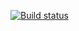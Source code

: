 [![Build status](https://ci.appveyor.com/api/projects/status/t6utqweb5n2movor?svg=true)](https://ci.appveyor.com/project/Irina51479/pageobjects)